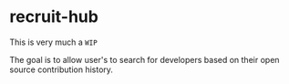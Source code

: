 # recruit-hub
This is very much a `WIP`

The goal is to allow user's to search for developers based on their open source contribution history.
